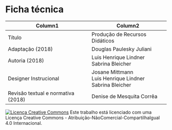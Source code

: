 # Ficha técnica


|Column1  |Column2  |
|---------|---------|
|Título     | Produção de Recursos Didáticos        |
|Adaptação (2018)     | Douglas Paulesky Juliani        |
|Autoria (2018)     | Luis Henrique Lindner <br> Sabrina Bleicher        |
|Designer Instrucional     | Josane Mittmann <br> Luis Henrique Lindner <br> Sabrina Bleicher        |
|Revisão textual e normativa (2018)      | Denise de Mesquita Corrêa        |


[![Licença Creative Commons](https://licensebuttons.net/l/by-nc-sa/4.0/88x31.png)](http://creativecommons.org/licenses/by-nc-sa/4.0/)
Este trabalho está licenciado com uma Licença Creative Commons - Atribuição-NãoComercial-CompartilhaIgual 4.0 Internacional.